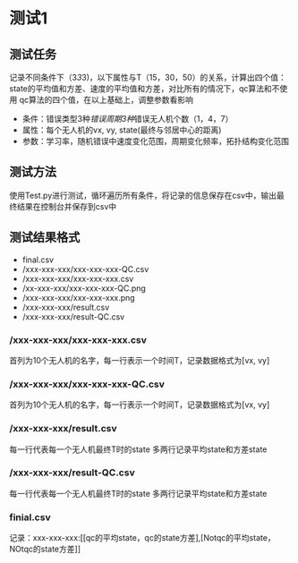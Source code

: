 # 测试1
## 测试任务
记录不同条件下（3*3*3)，以下属性与T（15，30，50）的关系，计算出四个值：state的平均值和方差、速度的平均值和方差，对比所有的情况下，qc算法和不使用
qc算法的四个值，在以上基础上，调整参数看影响
- 条件：错误类型3种*错误周期3种*错误无人机个数（1，4，7）
- 属性：每个无人机的vx, vy, state(最终与邻居中心的距离)
- 参数：学习率，随机错误中速度变化范围，周期变化频率，拓扑结构变化范围
## 测试方法
使用Test.py进行测试，循环遍历所有条件，将记录的信息保存在csv中，输出最终结果在控制台并保存到csv中
## 测试结果格式
- final.csv
- /xxx-xxx-xxx/xxx-xxx-xxx-QC.csv
- /xxx-xxx-xxx/xxx-xxx-xxx.csv
- /xx-xxx-xxx/xxx-xxx-xxx-QC.png
- /xxx-xxx-xxx/xxx-xxx-xxx.png
- /xxx-xxx-xxx/result.csv
- /xxx-xxx-xxx/result-QC.csv
### /xxx-xxx-xxx/xxx-xxx-xxx.csv
首列为10个无人机的名字，每一行表示一个时间T，记录数据格式为[vx, vy]
### /xxx-xxx-xxx/xxx-xxx-xxx-QC.csv
首列为10个无人机的名字，每一行表示一个时间T，记录数据格式为[vx, vy]
### /xxx-xxx-xxx/result.csv
每一行代表每一个无人机最终T时的state
多两行记录平均state和方差state
### /xxx-xxx-xxx/result-QC.csv
每一行代表每一个无人机最终T时的state
多两行记录平均state和方差state
### finial.csv
记录：xxx-xxx-xxx:[[qc的平均state，qc的state方差],[Notqc的平均state，NOtqc的state方差]]